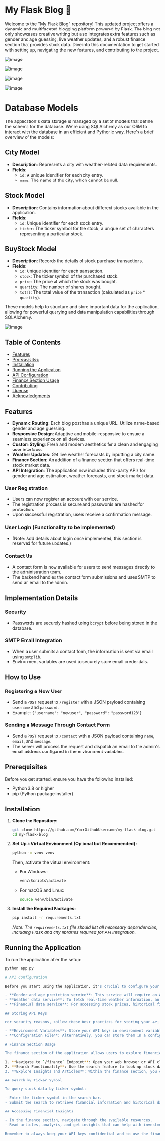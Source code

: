 # My Flask Blog 📝

Welcome to the "My Flask Blog" repository! This updated project offers a dynamic and multifaceted blogging platform powered by Flask. The blog not only showcases creative writing but also integrates extra features such as gender and age guessing, live weather updates, and a robust finance section that provides stock data. Dive into this documentation to get started with setting up, navigating the new features, and contributing to the project.

![image](https://github.com/omerhalid/blog_flask/assets/102431713/d11bd582-cdf9-425e-a4da-f4131e2c1aa9)

![image](https://github.com/omerhalid/blog_flask/assets/102431713/6c377b4f-7f9d-47fe-adea-63f9250171b1)

![image](https://github.com/omerhalid/blog_flask/assets/102431713/7b42ee05-3143-4155-83e0-6ad5c3303a8e)

![image](https://github.com/omerhalid/blog_flask/assets/102431713/d203c661-3499-4563-862b-3e474cd86d9c)

# Database Models

The application's data storage is managed by a set of models that define the schema for the database. We're using SQLAlchemy as our ORM to interact with the database in an efficient and Pythonic way. Here's a brief overview of the models:

## City Model

- **Description**: Represents a city with weather-related data requirements.
- **Fields**:
  - `id`: A unique identifier for each city entry.
  - `name`: The name of the city, which cannot be null.

## Stock Model

- **Description**: Contains information about different stocks available in the application.
- **Fields**:
  - `id`: Unique identifier for each stock entry.
  - `ticker`: The ticker symbol for the stock, a unique set of characters representing a particular stock.

## BuyStock Model

- **Description**: Records the details of stock purchase transactions.
- **Fields**:
  - `id`: Unique identifier for each transaction.
  - `stock`: The ticker symbol of the purchased stock.
  - `price`: The price at which the stock was bought.
  - `quantity`: The number of shares bought.
  - `total`: The total value of the transaction (calculated as `price` * `quantity`).

These models help to structure and store important data for the application, allowing for powerful querying and data manipulation capabilities through SQLAlchemy.

![image](https://github.com/omerhalid/blog_flask/assets/102431713/80460d97-6828-49f5-8065-86f0a2dc6d87)


## Table of Contents

- [Features](#features)
- [Prerequisites](#prerequisites)
- [Installation](#installation)
- [Running the Application](#running-the-application)
- [API Configuration](#api-configuration)
- [Finance Section Usage](#finance-section-usage)
- [Contributing](#contributing)
- [License](#license)
- [Acknowledgments](#acknowledgments)

## Features

- **Dynamic Routing**: Each blog post has a unique URL. Utilize name-based gender and age guessing.
- **Responsive Design**: Adaptive and mobile-responsive to ensure a seamless experience on all devices.
- **Custom Styling**: Fresh and modern aesthetics for a clean and engaging user interface.
- **Weather Updates**: Get live weather forecasts by inputting a city name.
- **Finance Section**: An addition of a finance section that offers real-time stock market data.
- **API Integration**: The application now includes third-party APIs for gender and age estimation, weather forecasts, and stock market data.

### User Registration

- Users can now register an account with our service.
- The registration process is secure and passwords are hashed for protection.
- Upon successful registration, users receive a confirmation message.

### User Login (Functionality to be implemented)

- (Note: Add details about login once implemented, this section is reserved for future updates.)

### Contact Us

- A contact form is now available for users to send messages directly to the administration team.
- The backend handles the contact form submissions and uses SMTP to send an email to the admin.

## Implementation Details

### Security

- Passwords are securely hashed using `bcrypt` before being stored in the database.

### SMTP Email Integration

- When a user submits a contact form, the information is sent via email using `smtplib`.
- Environment variables are used to securely store email credentials.

## How to Use

### Registering a New User

- Send a `POST` request to `/register` with a JSON payload containing `username` and `password`.
- Example: `{"username": "newuser", "password": "password123"}`

### Sending a Message Through Contact Form

- Send a `POST` request to `/contact` with a JSON payload containing `name`, `email`, and `message`.
- The server will process the request and dispatch an email to the admin's email address configured in the environment variables.

## Prerequisites

Before you get started, ensure you have the following installed:

- Python 3.8 or higher
- pip (Python package installer)

## Installation

1. **Clone the Repository:**

    ```bash
    git clone https://github.com/YourGithubUsername/my-flask-blog.git
    cd my-flask-blog
    ```

2. **Set Up a Virtual Environment (Optional but Recommended):**

    ```bash
    python -m venv venv
    ```

    Then, activate the virtual environment:

    - For Windows:
        ```bash
        venv\Scripts\activate
        ```

    - For macOS and Linux:
        ```bash
        source venv/bin/activate
        ```

3. **Install the Required Packages:**

    ```bash
    pip install -r requirements.txt
    ```

    *Note: The `requirements.txt` file should list all necessary dependencies, including Flask and any libraries required for API integration.*

## Running the Application

To run the application after the setup:

```bash
python app.py

# API Configuration

Before you start using the application, it's crucial to configure your API keys for the following services:

- **Gender and age prediction service**: This service will require an API key to access demographic data based on names or other submitted details.
- **Weather data service**: To fetch real-time weather information, an API key for a weather data provider is needed.
- **Financial data service**: For accessing stock prices, historical financial data, and other market insights, an API key from a financial data service is necessary.

## Storing API Keys

For security reasons, follow these best practices for storing your API keys:

- **Environment Variables**: Store your API keys in environment variables. This can be done in a `.env` file in your project's root directory, which should be added to `.gitignore` to ensure it's not tracked by version control.
- **Configuration File**: Alternatively, you can store them in a configuration file specifically designed for API keys, ensuring this file is also not tracked by version control.

# Finance Section Usage

The finance section of the application allows users to explore financial data. Here's how to use it:

1. **Navigate to `/finance` Endpoint**: Open your web browser or API client and go to the `/finance` endpoint of the application.
2. **Search Functionality**: Use the search feature to look up stock data. You can typically do this by entering the ticker symbol of the company you're interested in.
3. **Explore Insights and Articles**: Within the finance section, you can find various insights into financial data, as well as articles and analysis on market trends and stock performance.

## Search by Ticker Symbol

To query stock data by ticker symbol:

- Enter the ticker symbol in the search bar.
- Submit the search to retrieve financial information and historical data regarding the specific stock.

## Accessing Financial Insights

- In the finance section, navigate through the available resources.
- Read articles, analysis, and get insights that can help with investment decisions or understanding the market.

Remember to always keep your API keys confidential and to use the financial data in compliance with the terms of service of the API provider.

